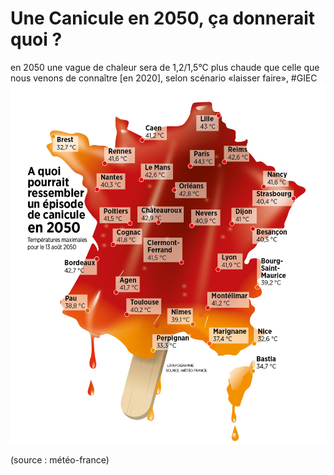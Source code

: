 # Une Canicule en 2050, ça donnerait quoi ?

<div class="article">
  <div class="left-block">en 2050 une vague de chaleur sera de 1,2/1,5°C plus chaude que celle que nous venons de connaître [en 2020], selon scénario «laisser faire», #GIEC
  </div>
  <div class="right-block">
    <img src="../../images/meteo-2050.jpeg" alt="Vision de nombreux poissons morts en surface dans le lac" />
  </div>
</div>

<p class="source">(source : météo-france)</p>
